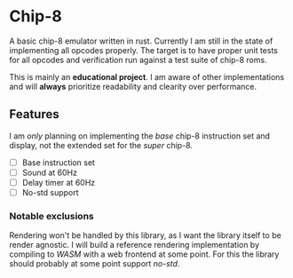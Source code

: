 # Chip-8

A basic chip-8 emulator written in rust. Currently I am still in the state of implementing all opcodes properly. The target is to have proper unit tests for all opcodes and verification run against a test suite of chip-8 roms.

This is mainly an **educational project**. I am aware of other implementations and will **always** prioritize readability and clearity over performance.

## Features

I am *only* planning on implementing the *base* chip-8 instruction set and display, not the extended set for the *super* chip-8.

- [ ] Base instruction set
- [ ] Sound at 60Hz
- [ ] Delay timer at 60Hz
- [ ] No-std support

### Notable exclusions

Rendering won't be handled by this library, as I want the library itself to be render agnostic. I will build a reference rendering implementation by compiling to *WASM* with a web frontend at some point. For this the library should probably at some point support *no-std*.
